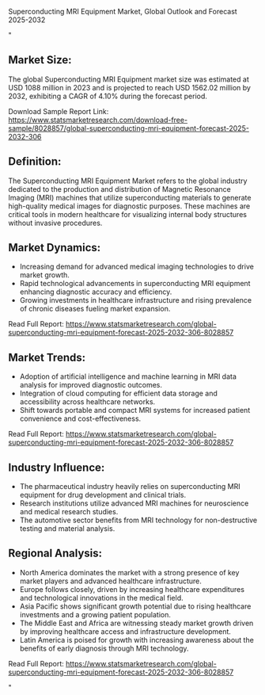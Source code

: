 Superconducting MRI Equipment Market, Global Outlook and Forecast 2025-2032


"<h2>Market Size:</h2>
<p>The global Superconducting MRI Equipment market size was estimated at USD 1088 million in 2023 and is projected to reach USD 1562.02 million by 2032, exhibiting a CAGR of 4.10% during the forecast period.</p>
<p>Download Sample Report Link: <a href='https://www.statsmarketresearch.com/download-free-sample/8028857/global-superconducting-mri-equipment-forecast-2025-2032-306'>https://www.statsmarketresearch.com/download-free-sample/8028857/global-superconducting-mri-equipment-forecast-2025-2032-306</a></p>

<h2>Definition:</h2>
<p>The Superconducting MRI Equipment Market refers to the global industry dedicated to the production and distribution of Magnetic Resonance Imaging (MRI) machines that utilize superconducting materials to generate high-quality medical images for diagnostic purposes. These machines are critical tools in modern healthcare for visualizing internal body structures without invasive procedures.</p>

<h2>Market Dynamics:</h2>
<ul>
  <li>Increasing demand for advanced medical imaging technologies to drive market growth.</li>
  <li>Rapid technological advancements in superconducting MRI equipment enhancing diagnostic accuracy and efficiency.</li>
  <li>Growing investments in healthcare infrastructure and rising prevalence of chronic diseases fueling market expansion.</li>
</ul>
<p>Read Full Report: <a href='https://www.statsmarketresearch.com/global-superconducting-mri-equipment-forecast-2025-2032-306-8028857'>https://www.statsmarketresearch.com/global-superconducting-mri-equipment-forecast-2025-2032-306-8028857</a></p>

<h2>Market Trends:</h2>
<ul>
  <li>Adoption of artificial intelligence and machine learning in MRI data analysis for improved diagnostic outcomes.</li>
  <li>Integration of cloud computing for efficient data storage and accessibility across healthcare networks.</li>
  <li>Shift towards portable and compact MRI systems for increased patient convenience and cost-effectiveness.</li>
</ul>
<p>Read Full Report: <a href='https://www.statsmarketresearch.com/global-superconducting-mri-equipment-forecast-2025-2032-306-8028857'>https://www.statsmarketresearch.com/global-superconducting-mri-equipment-forecast-2025-2032-306-8028857</a></p>

<h2>Industry Influence:</h2>
<ul>
  <li>The pharmaceutical industry heavily relies on superconducting MRI equipment for drug development and clinical trials.</li>
  <li>Research institutions utilize advanced MRI machines for neuroscience and medical research studies.</li>
  <li>The automotive sector benefits from MRI technology for non-destructive testing and material analysis.</li>
</ul>

<h2>Regional Analysis:</h2>
<ul>
  <li>North America dominates the market with a strong presence of key market players and advanced healthcare infrastructure.</li>
  <li>Europe follows closely, driven by increasing healthcare expenditures and technological innovations in the medical field.</li>
  <li>Asia Pacific shows significant growth potential due to rising healthcare investments and a growing patient population.</li>
  <li>The Middle East and Africa are witnessing steady market growth driven by improving healthcare access and infrastructure development.</li>
  <li>Latin America is poised for growth with increasing awareness about the benefits of early diagnosis through MRI technology.</li>
</ul>
<p>Read Full Report: <a href='https://www.statsmarketresearch.com/global-superconducting-mri-equipment-forecast-2025-2032-306-8028857'>https://www.statsmarketresearch.com/global-superconducting-mri-equipment-forecast-2025-2032-306-8028857</a></p>"
